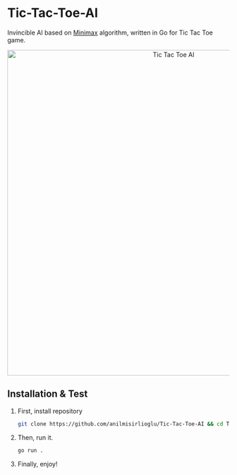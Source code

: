 # Tic-Tac-Toe-AI
Invincible AI based on [Minimax](https://en.wikipedia.org/wiki/Minimax) algorithm, written in Go for Tic Tac Toe game.

<p align="center">
  <img src="https://i.imgur.com/SCLwCWV.gif" alt="Tic Tac Toe AI" width="738">
</p>

## Installation & Test

1. First, install repository
    ```sh
    git clone https://github.com/anilmisirlioglu/Tic-Tac-Toe-AI && cd Tic-Tac-Toe-AI
    ```

2. Then, run it.
    ```sh
    go run .
    ``` 

3. Finally, enjoy!
